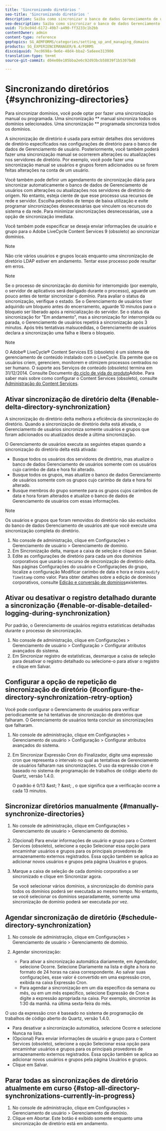 ```yaml
---
title: 'Sincronizando diretórios '
seo-title: 'Sincronizando diretórios '
description: Saiba como sincronizar o banco de dados Gerenciamento de usuários com as alterações nos servidores de diretório de origem usando sincronização manual ou programada.
seo-description: Saiba como sincronizar o banco de dados Gerenciamento de usuários com as alterações nos servidores de diretório de origem usando sincronização manual ou programada.
uuid: 71cbc04d-6172-49b7-a490-ff3233c1b2bb
contentOwner: admin
content-type: reference
geptopics: SG_AEMFORMS/categories/setting_up_and_managing_domains
products: SG_EXPERIENCEMANAGER/6.4/FORMS
discoiquuid: 7ec0698a-9e6e-48d4-bba2-5a6eee313900
translation-type: tm+mt
source-git-commit: d04e08e105bba2e6c92d93bcb58839f1b5307bd8

---
```



# Sincronizando diretórios {#synchronizing-directories}

Para sincronizar domínios, você pode optar por fazer uma sincronização manual ou programada. Uma sincronização ** manual sincroniza todos os domínios selecionados. Uma sincronização ** programada sincroniza todos os domínios.

A sincronização de diretório é usada para extrair detalhes dos servidores de diretório especificados nas configurações de diretório para o banco de dados de Gerenciamento de usuário. Posteriormente, você também poderá fazer uma sincronização manual se ocorrerem alterações ou atualizações nos servidores de diretório. Por exemplo, você pode fazer uma sincronização manual se usuários e grupos forem adicionados ou se forem feitas alterações na conta de um usuário.

Você também pode definir um agendamento de sincronização diária para sincronizar automaticamente o banco de dados de Gerenciamento de usuários com alterações ou atualizações nos servidores de diretório de origem. No entanto, esteja ciente de que esse processo usa recursos de rede e servidor. Escolha períodos de tempo de baixa utilização e evite programar sincronizações desnecessárias que vinculem os recursos do sistema e da rede. Para minimizar sincronizações desnecessárias, use a opção de sincronização imediata.

Você também pode especificar se deseja enviar informações de usuário e grupo para o Adobe LiveCycle Content Services 9 (obsoleto) ao sincronizar domínios.

>[!NOTE]
>
>Não crie vários usuários e grupos locais enquanto uma sincronização de diretório LDAP estiver em andamento. Tentar esse processo pode resultar em erros.

>[!NOTE]
>
>Se o processo de sincronização do domínio for interrompido (por exemplo, o servidor de aplicativos será desligado durante o processo), aguarde um pouco antes de tentar sincronizar o domínio. Para avaliar o status da sincronização, verifique o estado. Se o Gerenciamento de usuários tiver adquirido um bloqueio antes do encerramento, aguarde 10 minutos para o bloqueio ser liberado após a reinicialização do servidor. Se o status da sincronização for &quot;Em andamento&quot;, mas a sincronização for interrompida ou parada, o Gerenciamento de usuários repetirá a sincronização após 3 minutos. Após três tentativas malsucedidas, o Gerenciamento de usuários declara a sincronização uma falha e libera o bloqueio.

>[!NOTE]
>
>O Adobe® LiveCycle® Content Services ES (obsoleto) é um sistema de gerenciamento de conteúdo instalado com o LiveCycle. Ela permite que os usuários criem, gerenciem, monitorem e otimizem processos centrados no ser humano. O suporte aos Serviços de conteúdo (obsoleto) termina em 31/12/2014. Consulte Documento [do ciclo de vida do produto](https://www.adobe.com/support/products/enterprise/eol/eol_matrix.html)Adobe. Para saber mais sobre como configurar o Content Services (obsoleto), consulte [Administração do Content Services](https://help.adobe.com/en_US/livecycle/9.0/admin_contentservices.pdf).

## Ativar sincronização de diretório delta {#enable-delta-directory-synchronization}

A sincronização do diretório delta melhora a eficiência da sincronização do diretório. Quando a sincronização de diretório delta está ativada, o Gerenciamento de usuários sincroniza somente usuários e grupos que foram adicionados ou atualizados desde a última sincronização.

O Gerenciamento de usuários executa as seguintes etapas quando a sincronização do diretório delta está ativada:

* Busque todos os usuários dos servidores de diretório, mas atualize o banco de dados Gerenciamento de usuários somente com os usuários cujo carimbo de data e hora foi alterado.
* Busque todos os grupos, mas atualize o banco de dados Gerenciamento de usuários somente com os grupos cujo carimbo de data e hora foi alterado.
* Busque membros do grupo somente para os grupos cujos carimbos de data e hora foram alterados e atualize o banco de dados de Gerenciamento de usuários com essas informações.

>[!NOTE]
>
>Os usuários e grupos que foram removidos do diretório não são excluídos do banco de dados Gerenciamento de usuários até que você execute uma sincronização completa do diretório.

1. No console de administração, clique em Configurações > Gerenciamento de usuário > Gerenciamento de domínio.
1. Em Sincronização delta, marque a caixa de seleção e clique em Salvar.
1. Edite as configurações de diretório para cada um dos domínios corporativos que usarão o recurso de sincronização de diretório delta. Nas páginas Configurações do usuário e Configurações do grupo, localize a configuração Modificar carimbo de data e hora e insira `modify TimeStamp` como valor. Para obter detalhes sobre a edição de domínios corporativos, consulte [Edição e conversão de domínios](/help/forms/using/admin-help/editing-converting-existing-domains.md#editing-and-converting-existing-domains)existentes.

## Ativar ou desativar o registro detalhado durante a sincronização {#enable-or-disable-detailed-logging-during-synchronization}

Por padrão, o Gerenciamento de usuários registra estatísticas detalhadas durante o processo de sincronização.

1. No console de administração, clique em Configurações > Gerenciamento de usuário > Configuração > Configurar atributos avançados do sistema.
1. Em Sincronizar registro de estatísticas, desmarque a caixa de seleção para desativar o registro detalhado ou selecione-o para ativar o registro e clique em Salvar.

## Configurar a opção de repetição de sincronização de diretório {#configure-the-directory-synchronization-retry-option}

Você pode configurar o Gerenciamento de usuários para verificar periodicamente se há tentativas de sincronização de diretórios que falharam. O Gerenciamento de usuários tenta concluir as sincronizações que falharam.

1. No console de administração, clique em Configurações > Gerenciamento de usuário > Configuração > Configurar atributos avançados do sistema.
1. Em Sincronizar Expressão Cron do Finalizador, digite uma expressão cron que representa o intervalo no qual as tentativas de Gerenciamento de usuários falharam nas sincronizações. O uso da expressão cron é baseado no sistema de programação de trabalhos de código aberto do Quartz, versão 1.4.0.

   O padrão é 0/13 &amp;ast; ?  &amp;ast; , o que significa que a verificação ocorre a cada 13 minutos.

## Sincronizar diretórios manualmente {#manually-synchronize-directories}

1. No console de administração, clique em Configurações > Gerenciamento de usuário > Gerenciamento de domínio.
1. (Opcional) Para enviar informações de usuário e grupo para o Content Services (obsoleto), selecione a opção Selecionar essa opção para encaminhar usuários e grupos para os principais provedores de armazenamento externos registrados. Essa opção também se aplica ao adicionar novos usuários e grupos pela página Usuários e grupos.
1. Marque a caixa de seleção de cada domínio corporativo a ser sincronizado e clique em Sincronizar agora.

   Se você selecionar vários domínios, a sincronização do domínio para todos os domínios poderá ser executada ao mesmo tempo. No entanto, se você selecionar os domínios separadamente, somente uma sincronização de domínio poderá ser executada por vez.

## Agendar sincronização de diretório {#schedule-directory-synchronization}

1. No console de administração, clique em Configurações > Gerenciamento de usuário > Gerenciamento de domínio.
1. Agendar sincronização:

   * Para ativar a sincronização automática diariamente, em Agendador, selecione Ocorre. Selecione Diariamente na lista e digite a hora no formato de 24 horas na caixa correspondente. Ao salvar suas configurações, esse valor é convertido em uma expressão cron, exibida na caixa Expressão Cron.
   * Para agendar a sincronização em um dia específico da semana ou mês, ou em um mês específico, selecione Expressão de Cron e digite a expressão apropriada na caixa. Por exemplo, sincronize às 1:30 da manhã. na última sexta-feira do mês.

O uso da expressão cron é baseado no sistema de programação de trabalhos de código aberto do Quartz, versão 1.4.0.

* Para desativar a sincronização automática, selecione Ocorre e selecione Nunca na lista.
* (Opcional) Para enviar informações de usuário e grupo para o Content Services (obsoleto), selecione a opção Selecionar essa opção para encaminhar usuários e grupos para os principais provedores de armazenamento externos registrados. Essa opção também se aplica ao adicionar novos usuários e grupos pela página Usuários e grupos.
* Clique em Salvar.

## Parar todas as sincronizações de diretório atualmente em curso {#stop-all-directory-synchronizations-currently-in-progress}

1. No console de administração, clique em Configurações > Gerenciamento de usuário > Gerenciamento de domínio.
1. Clique em Abortar. Este botão é exibido somente enquanto uma sincronização de diretório está em andamento.

